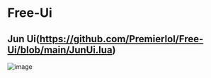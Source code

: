# Free-Ui


## Jun Ui(https://github.com/Premierlol/Free-Ui/blob/main/JunUi.lua)

![image](https://github.com/user-attachments/assets/ad191fd6-220f-4eb6-930c-71a14ce7c9ff)

